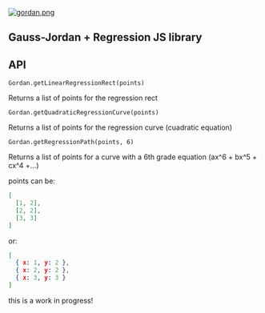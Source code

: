 [![gordan.png](https://i.postimg.cc/R03MWK4w/gordan.png)](https://postimg.cc/NychVyy0)

## Gauss-Jordan + Regression JS library

## API

```Gordan.getLinearRegressionRect(points)```

Returns a list of points for the regression rect

```Gordan.getQuadraticRegressionCurve(points)```

Returns a list of points for the regression curve (cuadratic equation)

```Gordan.getRegressionPath(points, 6)```

Returns a list of points for a curve with a 6th grade equation  (ax^6 + bx^5 + cx^4 +...)

points can be:

```json
[
  [1, 2],
  [2, 2],
  [3, 3]
]
```

or:


```json
[
  { x: 1, y: 2 },
  { x: 2, y: 2 },
  { x: 3, y: 3 }
]
```

this is a work in progress!